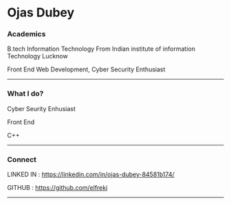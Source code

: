 # Ojas Dubey

### Academics

B.tech Information Technology From Indian institute of information Technology Lucknow

Front End Web Development, Cyber Security Enthusiast

-----

### What I do?

Cyber Seurity Enhusiast

Front End 

C++

-----


### Connect 

LINKED IN : https://linkedin.com/in/ojas-dubey-84581b174/

GITHUB    : https://github.com/elfreki




-----
